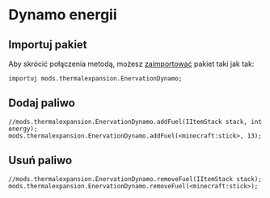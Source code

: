 # Dynamo energii

## Importuj pakiet

Aby skrócić połączenia metodą, możesz [zaimportować](/AdvancedFunctions/Import/) pakiet taki jak tak:

```zenscript
importuj mods.thermalexpansion.EnervationDynamo;
```

## Dodaj paliwo

```zenscript
//mods.thermalexpansion.EnervationDynamo.addFuel(IItemStack stack, int energy);
mods.thermalexpansion.EnervationDynamo.addFuel(<minecraft:stick>, 13);
```

## Usuń paliwo

```zenscript
//mods.thermalexpansion.EnervationDynamo.removeFuel(IItemStack stack);
mods.thermalexpansion.EnervationDynamo.removeFuel(<minecraft:stick>);
```